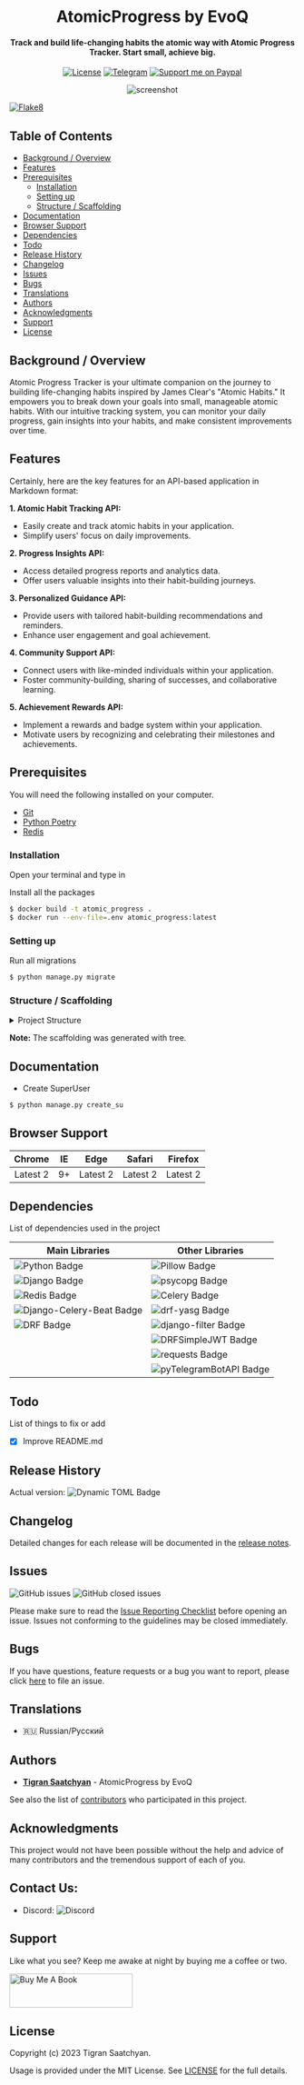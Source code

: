 <h1 align="center">AtomicProgress by EvoQ</h1>

<h4 align="center">Track and build life-changing habits the atomic way with Atomic Progress Tracker. Start small, achieve big.</h4>

<p align="center">
  <a href="https://github.com/tigran-saatchyan/AtomicProgress_by_EvoQ/blob/master/LICENSE"><img src="https://img.shields.io/github/license/tigran-saatchyan/mailcraft-by-evoq" alt="License"></a>
  <a href="https://t.me/PythonistiC"><img src="https://img.shields.io/badge/telegram-@PythonistiC-blue.svg?logo=telegram" alt="Telegram"></a>
  <a href="https://www.paypal.me/TigranSaatchyan"><img src="https://img.shields.io/badge/support-paypal-blue.svg?logo=paypal" alt="Support me on Paypal"></a>
</p>



<p align="center">
  <img src="https://i.postimg.cc/TP482RW1/img.png" alt="screenshot">
</p>

[![Flake8](https://github.com/tigran-saatchyan/AtomicProgress_by_Evoq/actions/workflows/flake8.yml/badge.svg?branch=develop)](https://github.com/tigran-saatchyan/AtomicProgress_by_Evoq/actions/workflows/flake8.yml)

## Table of Contents

* [Background / Overview](#background--overview)
* [Features](#features)
* [Prerequisites](#prerequisites)
  * [Installation](#installation)
  * [Setting up](#setting-up)
  * [Structure / Scaffolding](#structure--scaffolding)
* [Documentation](#documentation)
* [Browser Support](#browser-support)
* [Dependencies](#dependencies)
* [Todo](#todo)
* [Release History](#release-history)
* [Changelog](#changelog)
* [Issues](#issues)
* [Bugs](#bugs)
* [Translations](#translations)
* [Authors](#authors)
* [Acknowledgments](#acknowledgments)
* [Support](#support)
* [License](#license)

## Background / Overview

Atomic Progress Tracker is your ultimate companion on the journey to
building life-changing habits inspired by James Clear's
"Atomic Habits." It empowers you to break down your goals into
small, manageable atomic habits. With our intuitive tracking system,
you can monitor your daily progress, gain insights into your habits,
and make consistent improvements over time.

## Features

Certainly, here are the key features for an API-based application in Markdown format:

**1. Atomic Habit Tracking API:**
   - Easily create and track atomic habits in your application.
   - Simplify users' focus on daily improvements.

**2. Progress Insights API:**
   - Access detailed progress reports and analytics data.
   - Offer users valuable insights into their habit-building journeys.

**3. Personalized Guidance API:**
   - Provide users with tailored habit-building recommendations and reminders.
   - Enhance user engagement and goal achievement.

**4. Community Support API:**
   - Connect users with like-minded individuals within your application.
   - Foster community-building, sharing of successes, and collaborative learning.

**5. Achievement Rewards API:**
   - Implement a rewards and badge system within your application.
   - Motivate users by recognizing and celebrating their milestones and achievements.

## Prerequisites

You will need the following installed on your computer.

* [Git](https://git-scm.com/)
* [Python Poetry](https://python-poetry.org/)
* [Redis](https://redis.io/)

### Installation

Open your terminal and type in

[//]: # (TODO: update after composer is implemented)
[//]: # ()
[//]: # (```sh)

[//]: # ($ git clone https://github.com/tigran-saatchyan/AtomicProgress_by_Evoq.git)

[//]: # ($ cd AtomicProgress_by_Evoq)

[//]: # (```)

[//]: # ()
[//]: # (Install all the packages)

[//]: # ()
[//]: # (```sh)

[//]: # ($ poetry shell)

[//]: # ($ poetry install)

[//]: # (```)

Install all the packages

```sh
$ docker build -t atomic_progress .
$ docker run --env-file=.env atomic_progress:latest
```

### Setting up

Run all migrations
```sh
$ python manage.py migrate
```


### Structure / Scaffolding

<details>

<summary>Project Structure</summary>

```text
        Tigran Saatchyan ~ git version 2.34.1
    -------------------------------------
    Project: AtomicProgress_by_EvoQ
    Languages:
               ● Python (97.6 %) ● HTML (2.4 %)

    Authors: 100% Tigran Saatchyan
    URL: git@github.com:tigran-saatchyan/AtomicProgress_by_EvoQ.git
    Commits: 45

    Lines of code: 1690
    Size: 164.57 KiB (69 files)
    License: MIT

AtomicProgress_by_EvoQ
├── common
│  ├── __init__.py
│  ├── constants.py
│  ├── tests.py
│  └── utils
│     └── __init__.py
├── config
│  ├── __init__.py
│  ├── asgi.py
│  ├── celery.py
│  ├── settings.py
│  ├── urls.py
│  └── wsgi.py
├── docs.py
├── fixtures
├── habits
│  ├── __init__.py
│  ├── admin.py
│  ├── apps.py
│  ├── migrations
│  │  ├── 0001_initial.py
│  │  ├── 0002_alter_habit_connected_habit.py
│  │  ├── 0003_alter_habit_options.py
│  │  ├── 0004_alter_habit_reward.py
│  │  └── __init__.py
│  ├── models.py
│  ├── paginators.py
│  ├── serializers.py
│  ├── services.py
│  ├── tasks.py
│  ├── tests.py
│  ├── urls.py
│  └── views.py
├── LICENSE
├── locations
│  ├── __init__.py
│  ├── admin.py
│  ├── apps.py
│  ├── migrations
│  │  ├── 0001_initial.py
│  │  └── __init__.py
│  ├── models.py
│  ├── serializers.py
│  ├── tests.py
│  ├── urls.py
│  └── views.py
├── manage.py
├── media
├── poetry.lock
├── pyproject.toml
├── README.md
├── requirements.txt
├── static
│  └── readme
│     └── img.png
├── telegram_bot
│  ├── __init__.py
│  ├── bot.py
│  └── user_registration.py
├── TERMS_OF_SERVICE.md
└── users
   ├── __init__.py
   ├── admin.py
   ├── apps.py
   ├── management
   │  ├── __init__.py
   │  └── commands
   │     ├── __init__.py
   │     └── create_su.py
   ├── managers.py
   ├── migrations
   │  ├── 0001_initial.py
   │  ├── 0002_alter_user_is_active.py
   │  ├── 0003_user_telegram_user_id.py
   │  └── __init__.py
   ├── models.py
   ├── serializers.py
   ├── service.py
   ├── tasks.py
   ├── templates
   │  └── users
   │     └── registration
   │        └── verification_email.html
   ├── tests.py
   ├── urls.py
   └── views.py

```

</details>


<strong>Note:</strong> The scaffolding was generated with tree.

## Documentation

  * Create SuperUser
```sh
$ python manage.py create_su
```


## Browser Support

|  Chrome  |  IE  |   Edge   |  Safari  | Firefox  |
| :------: | :--: | :------: | :------: | :------: |
| Latest 2 |  9+  | Latest 2 | Latest 2 | Latest 2 |

## Dependencies

List of dependencies used in the project

| **Main Libraries**                                                                                                                                                                                                                                                                              | **Other Libraries**                                                                                                                                                                                                                                                           |
|-------------------------------------------------------------------------------------------------------------------------------------------------------------------------------------------------------------------------------------------------------------------------------------------------|-------------------------------------------------------------------------------------------------------------------------------------------------------------------------------------------------------------------------------------------------------------------------------|
| ![Python Badge](https://img.shields.io/badge/dynamic/toml?url=https%3A%2F%2Fraw.githubusercontent.com%2Ftigran-saatchyan%2FAtomicProgress_by_Evoq%2Fdevelop%2Fpyproject.toml&query=%24.tool.poetry.dependencies.python&style=flat&logo=python&label=Python)                                     | ![Pillow Badge](https://img.shields.io/badge/dynamic/toml?url=https%3A%2F%2Fraw.githubusercontent.com%2Ftigran-saatchyan%2FAtomicProgress_by_Evoq%2Fdevelop%2Fpyproject.toml&query=%24.tool.poetry.dependencies.Pillow&style=flat&label=Pillow)                               |
| ![Django Badge](https://img.shields.io/badge/dynamic/toml?url=https%3A%2F%2Fraw.githubusercontent.com%2Ftigran-saatchyan%2FAtomicProgress_by_Evoq%2Fdevelop%2Fpyproject.toml&query=%24.tool.poetry.dependencies.Django&style=flat&logo=django&label=Django)                                     | ![psycopg Badge](https://img.shields.io/badge/dynamic/toml?url=https%3A%2F%2Fraw.githubusercontent.com%2Ftigran-saatchyan%2FAtomicProgress_by_Evoq%2Fdevelop%2Fpyproject.toml&query=%24.tool.poetry.dependencies.psycopg&style=flat&label=psycopg)                            |
| ![Redis Badge](https://img.shields.io/badge/dynamic/toml?url=https%3A%2F%2Fraw.githubusercontent.com%2Ftigran-saatchyan%2FAtomicProgress_by_Evoq%2Fdevelop%2Fpyproject.toml&query=%24.tool.poetry.dependencies.redis&style=flat&logo=redis&label=Redis)                                         | ![Celery Badge](https://img.shields.io/badge/dynamic/toml?url=https%3A%2F%2Fraw.githubusercontent.com%2Ftigran-saatchyan%2FAtomicProgress_by_Evoq%2Fdevelop%2Fpyproject.toml&query=%24.tool.poetry.dependencies.celery&style=flat&logo=Celery&label=Celery)                   |
| ![Django-Celery-Beat Badge](https://img.shields.io/badge/Django--Celery--Beat-%5E2.5.0-blue?logo=Django) | ![drf-yasg Badge](https://img.shields.io/badge/drf--yasg-%5E1.21.7-blue?logo=django)                                                                                                                                                                                          |
| ![DRF Badge](https://img.shields.io/badge/dynamic/toml?url=https%3A%2F%2Fraw.githubusercontent.com%2Ftigran-saatchyan%2FAtomicProgress_by_Evoq%2Fdevelop%2Fpyproject.toml&query=%24.tool.poetry.dependencies.djangorestframework&style=flat&logo=django&label=DRF)                 | ![django-filter Badge](https://img.shields.io/badge/django--filter-%5E23.3-blue?logo=django)                                                                                                                                                                                  |
|                                                                                                                                                                                                                                                                                                 | ![DRFSimpleJWT Badge](https://img.shields.io/badge/DRFSimpleJWT-%5E5.3.0-blue?logo=django)                                                                                                                                                                                    |
|                                                                                                                                                                                                                                                                                                 | ![requests Badge](https://img.shields.io/badge/dynamic/toml?url=https%3A%2F%2Fraw.githubusercontent.com%2Ftigran-saatchyan%2FAtomicProgress_by_Evoq%2Fdevelop%2Fpyproject.toml&query=%24.tool.poetry.dependencies.requests&style=flat&label=requests)                         |
|                                                                                                                                                                                                                                                                                                 | ![pyTelegramBotAPI Badge](https://img.shields.io/badge/dynamic/toml?url=https%3A%2F%2Fraw.githubusercontent.com%2Ftigran-saatchyan%2FAtomicProgress_by_Evoq%2Fdevelop%2Fpyproject.toml&query=%24.tool.poetry.dependencies.pytelegrambotapi&style=flat&label=pyTelegramBotAPI) |


## Todo

List of things to fix or add

- [x] Improve README.md

## Release History
Actual version: ![Dynamic TOML Badge](https://img.shields.io/badge/dynamic/toml?url=https%3A%2F%2Fraw.githubusercontent.com%2Ftigran-saatchyan%2FAtomicProgress_by_Evoq%2Fdevelop%2Fpyproject.toml&query=%24.tool.poetry.version&style=flat&label=Version)

[//]: # (* 0.1.0 - Initial release)

[//]: # (  * Added dependencies compilation)

[//]: # (  * Added readme)


## Changelog

Detailed changes for each release will be documented in the
[release notes](https://github.com/users/tigran-saatchyan/projects/10/views/2).

## Issues

![GitHub issues](https://img.shields.io/github/issues/tigran-saatchyan/AtomicProgress_by_Evoq)
![GitHub closed issues](https://img.shields.io/github/issues-closed/tigran-saatchyan/AtomicProgress_by_Evoq)

Please make sure to read the [Issue Reporting Checklist](https://github.com/tigran-saatchyan/AtomicProgress_by_Evoq/issues?q=is%3Aopen) before opening an issue. Issues not conforming to the guidelines may be closed immediately.

## Bugs

If you have questions, feature requests or a bug you want to report, please click [here](https://github.com/tigran-saatchyan/AtomicProgress_by_Evoq/issues) to file an issue.

[//]: # (## Deployment)

[//]: # ()
[//]: # (Add additional notes about how to deploy this on a live system)

## Translations

* :ru: Russian/Русский

## Authors

* [**Tigran Saatchyan**](https://github.com/tigran-saatchyan) - AtomicProgress by EvoQ

See also the list of [contributors](#acknowledgments) who participated in this project.

## Acknowledgments

This project would not have been possible without the help and advice of many contributors and the tremendous support of each of you.

## Contact Us:

  * Discord: ![Discord](https://img.shields.io/discord/1152575327810363482)

## Support

Like what you see? Keep me awake at night by buying me a coffee or two.

<a href="https://www.buymeacoffee.com/saatchyan" target="_blank"><img src="https://cdn.buymeacoffee.com/buttons/v2/default-yellow.png" alt="Buy Me A Book" style="height: 60px !important;width: 217px !important;" ></a>

## License
Copyright (c) 2023 Tigran Saatchyan.

Usage is provided under the MIT License. See [LICENSE](https://github.com/tigran-saatchyan/CogniVerse_by_EvoQ/blob/master/LICENSE) for the full details.
